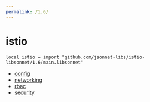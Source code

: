 ```yaml
---
permalink: /1.6/
---
```


# istio

```jsonnet
local istio = import "github.com/jsonnet-libs/istio-libsonnet/1.6/main.libsonnet"
```



* [config](config/index.md)
* [networking](networking/index.md)
* [rbac](rbac/index.md)
* [security](security/index.md)